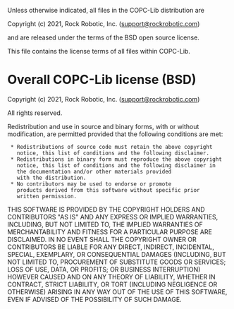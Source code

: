 Unless otherwise indicated, all files in the COPC-Lib distribution are

  Copyright (c) 2021, Rock Robotic, Inc. (support@rockrobotic.com)

and are released under the terms of the BSD open source license.

This file contains the license terms of all files within COPC-Lib.


Overall COPC-Lib license (BSD)
===========================

 Copyright (c) 2021, Rock Robotic, Inc. (support@rockrobotic.com)

 All rights reserved.

 Redistribution and use in source and binary forms, with or without
 modification, are permitted provided that the following
 conditions are met:

     * Redistributions of source code must retain the above copyright
       notice, this list of conditions and the following disclaimer.
     * Redistributions in binary form must reproduce the above copyright
       notice, this list of conditions and the following disclaimer in
       the documentation and/or other materials provided
       with the distribution.
     * No contributors may be used to endorse or promote
       products derived from this software without specific prior
       written permission.

 THIS SOFTWARE IS PROVIDED BY THE COPYRIGHT HOLDERS AND CONTRIBUTORS
 "AS IS" AND ANY EXPRESS OR IMPLIED WARRANTIES, INCLUDING, BUT NOT
 LIMITED TO, THE IMPLIED WARRANTIES OF MERCHANTABILITY AND FITNESS
 FOR A PARTICULAR PURPOSE ARE DISCLAIMED. IN NO EVENT SHALL THE
 COPYRIGHT OWNER OR CONTRIBUTORS BE LIABLE FOR ANY DIRECT, INDIRECT,
 INCIDENTAL, SPECIAL, EXEMPLARY, OR CONSEQUENTIAL DAMAGES (INCLUDING,
 BUT NOT LIMITED TO, PROCUREMENT OF SUBSTITUTE GOODS OR SERVICES; LOSS
 OF USE, DATA, OR PROFITS; OR BUSINESS INTERRUPTION) HOWEVER CAUSED
 AND ON ANY THEORY OF LIABILITY, WHETHER IN CONTRACT, STRICT LIABILITY,
 OR TORT (INCLUDING NEGLIGENCE OR OTHERWISE) ARISING IN ANY WAY OUT
 OF THE USE OF THIS SOFTWARE, EVEN IF ADVISED OF THE POSSIBILITY
 OF SUCH DAMAGE.

